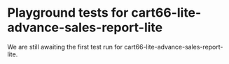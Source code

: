 # Playground tests for cart66-lite-advance-sales-report-lite
We are still awaiting the first test run for cart66-lite-advance-sales-report-lite.
